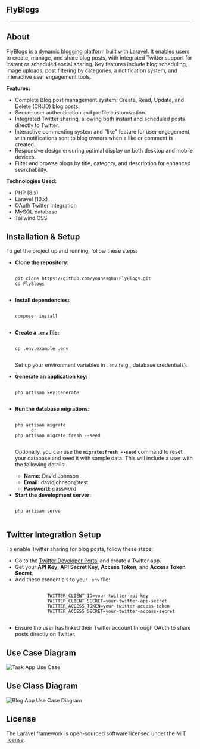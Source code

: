 ## FlyBlogs

<hr>

## About 
<p>FlyBlogs is a dynamic blogging platform built with Laravel. It enables users to create, manage, and share blog posts, with integrated Twitter support for instant or scheduled social sharing. Key features include blog scheduling, image uploads, post filtering by categories, a notification system, and interactive user engagement tools.</p>

<p><strong>Features:</strong></p>

<ul>
    <li>Complete Blog post management system: Create, Read, Update, and Delete (CRUD) blog posts.</li>
    <li>Secure user authentication and profile customization.</li>
    <li>Integrated Twitter sharing, allowing both instant and scheduled posts directly to Twitter.</li>
    <li>Interactive commenting system and "like" feature for user engagement, with notifications sent to blog owners when a like or comment is created.</li>
    <li>Responsive design ensuring optimal display on both desktop and mobile devices.</li>
    <li>Filter and browse blogs by title, category, and description for enhanced searchability.</li>
</ul>

<p><strong>Technologies Used:</strong></p>

<ul>
    <li>PHP (8.x)</li>
    <li>Laravel (10.x)</li>
    <li>OAuth Twitter Integration</li>
    <li>MySQL database</li>
    <li>Tailwind CSS</li>
</ul>

## Installation & Setup

<p>To get the project up and running, follow these steps:</p>

<ul>
  <li><strong>Clone the repository:</strong></li>

  <pre><code>
git clone https://github.com/younesghu/FlyBlogs.git
cd FlyBlogs
  </code></pre>

  <li><strong>Install dependencies:</strong></li>

  <pre><code>
composer install
  </code></pre>

  <li><strong>Create a <code>.env</code> file:</strong></li>

  <pre><code>
cp .env.example .env
  </code></pre>

  <p>Set up your environment variables in <code>.env</code> (e.g., database credentials).</p>

  <li><strong>Generate an application key:</strong></li>

  <pre><code>
php artisan key:generate
  </code></pre>

  <li><strong>Run the database migrations:</strong></li>

  <pre><code>
php artisan migrate
      or
php artisan migrate:fresh --seed
  </code></pre>
  
<p>Optionally, you can use the <strong><code>migrate:fresh --seed</code></strong> command to reset your database and seed it with sample data. This will include a user with the following details:</p>

<ul>
  <li><strong>Name:</strong> David Johnson</li>
  <li><strong>Email:</strong> davidjohnson@test</li>
  <li><strong>Password:</strong> password</li>
</ul>

  <li><strong>Start the development server:</strong></li>

  <pre><code>
php artisan serve
  </code></pre>
</ul>

## Twitter Integration Setup

<p>To enable Twitter sharing for blog posts, follow these steps:</p> 
<ul> 
    <li>Go to the <a href="https://developer.twitter.com/">Twitter Developer Portal</a> and create a Twitter app.</li>
    <li>Get your <strong>API Key</strong>, <strong>API Secret Key</strong>, <strong>Access Token</strong>, and <strong>Access Token Secret</strong>.</li>
    <li>Add these credentials to your <code>.env</code> file:</li>
        <pre><code> 
            TWITTER_CLIENT_ID=your-twitter-api-key 
            TWITTER_CLIENT_SECRET=your-twitter-api-secret 
            TWITTER_ACCESS_TOKEN=your-twitter-access-token 
            TWITTER_ACCESS_SECRET=your-twitter-access-secret 
        </code></pre> 
    <li>Ensure the user has linked their Twitter account through OAuth to share posts directly on Twitter.</li> 
</ul>

## Use Case Diagram

![Task App Use Case](https://github.com/user-attachments/assets/625879c4-57dd-4186-9a49-84b4d7e0609f)

## Use Class Diagram

![Blog App Use Case Diagram](https://github.com/user-attachments/assets/8237d079-4755-42bb-9317-ce141c8a83eb)

## License

The Laravel framework is open-sourced software licensed under the [MIT license](https://opensource.org/licenses/MIT).
